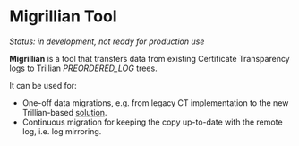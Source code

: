Migrillian Tool
===============

*Status: in development, not ready for production use*

**Migrillian** is a tool that transfers data from existing Certificate
Transparency logs to Trillian *PREORDERED_LOG* trees.

It can be used for:
 - One-off data migrations, e.g. from legacy CT implementation to the new
   Trillian-based [solution](https://github.com/ctylim/certificate-transparency-go).
 - Continuous migration for keeping the copy up-to-date with the remote log,
   i.e. log mirroring.
